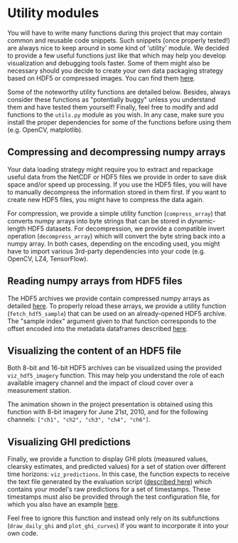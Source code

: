 # Utility modules

You will have to write many functions during this project that may contain common and reusable
code snippets. Such snippets (once properly tested!) are always nice to keep around in some
kind of 'utility' module. We decided to provide a few useful functions just like that which
may help you develop visualization and debugging tools faster. Some of them might also be 
necessary should you decide to create your own data packaging strategy based on HDF5 or
compressed images. You can find them [here](utils.py).

Some of the noteworthy utility functions are detailed below. Besides, always consider these
functions as "potentially buggy" unless you understand them and have tested them yourself!
Finally, feel free to modify and add functions to the ``utils.py`` module as you wish. In
any case, make sure you install the proper dependencies for some of the functions before
using them (e.g. OpenCV, matplotlib).

## Compressing and decompressing numpy arrays

Your data loading strategy might require you to extract and repackage useful data from the
NetCDF or HDF5 files we provide in order to save disk space and/or speed up processing. If
you use the HDF5 files, you will have to manually decompress the information stored in them
first. If you want to create new HDF5 files, you might have to compress the data again.

For compression, we provide a simple utility function (``compress_array``) that converts
numpy arrays into byte strings that can be stored in dynamic-length HDF5 datasets. For
decompression, we provide a compatible invert operation (``decompress_array``) which will
convert the byte string back into a numpy array. In both cases, depending on the encoding
used, you might have to import various 3rd-party dependencies into your code (e.g. OpenCV,
LZ4, TensorFlow).

## Reading numpy arrays from HDF5 files

The HDF5 archives we provide contain compressed numpy arrays as detailed [here](datasources.md).
To properly reload these arrays, we provide a utility function (``fetch_hdf5_sample``)
that can be used on an already-opened HDF5 archive. The "sample index" argument
given to that function corresponds to the offset encoded into the metadata dataframes
described [here](dataframe.md).

## Visualizing the content of an HDF5 file

Both 8-bit and 16-bit HDF5 archives can be visualized using the provided ``viz_hdf5_imagery``
function. This may help you understand the role of each available imagery channel and the
impact of cloud cover over a measurement station.

The animation shown in the project presentation is obtained using this function with 8-bit
imagery for June 21st, 2010, and for the following channels: ``["ch1", "ch2", "ch3", "ch4", "ch6"]``. 

## Visualizing GHI predictions

Finally, we provide a function to display GHI plots (measured values, clearsky estimates,
and predicted values) for a set of station over different time horizons: ``viz_predictions``.
In this case, the function expects to receive the text file generated by the evaluation
script ([described here](evaluation.md))
which contains your model's raw predictions for a set of timestamps. These timestamps must
also be provided through the test configuration file, for which you also have an example
[here](dummy_test_cfg.json).

Feel free to ignore this function and instead only rely on its subfunctions (``draw_daily_ghi``
and ``plot_ghi_curves``) if you want to incorporate it into your own code.
